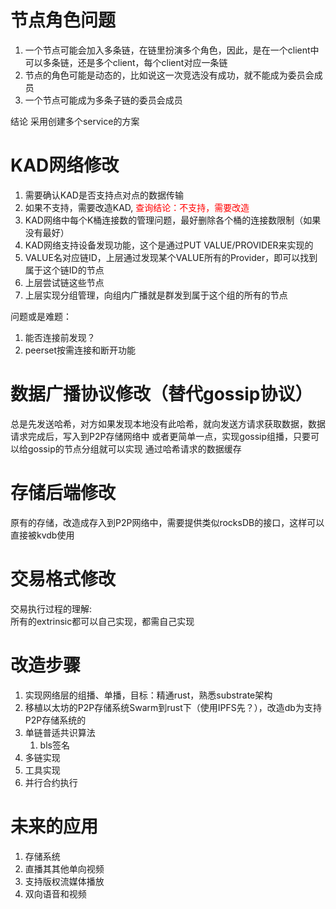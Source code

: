 # 节点角色问题
1. 一个节点可能会加入多条链，在链里扮演多个角色，因此，是在一个client中可以多条链，还是多个client，每个client对应一条链
2. 节点的角色可能是动态的，比如说这一次竞选没有成功，就不能成为委员会成员
3. 一个节点可能成为多条子链的委员会成员  

结论 采用创建多个service的方案

# KAD网络修改
1. 需要确认KAD是否支持点对点的数据传输
2. 如果不支持，需要改造KAD, <font color="red">查询结论：不支持，需要改造</font>
3. KAD网络中每个K桶连接数的管理问题，最好删除各个桶的连接数限制（如果没有最好）
4. KAD网络支持设备发现功能，这个是通过PUT VALUE/PROVIDER来实现的
5. VALUE名对应链ID，上层通过发现某个VALUE所有的Provider，即可以找到属于这个链ID的节点
6. 上层尝试链这些节点
7. 上层实现分组管理，向组内广播就是群发到属于这个组的所有的节点

问题或是难题：
1. 能否连接前发现？
2. peerset按需连接和断开功能

# 数据广播协议修改（替代gossip协议）
总是先发送哈希，对方如果发现本地没有此哈希，就向发送方请求获取数据，数据请求完成后，写入到P2P存储网络中
或者更简单一点，实现gossip组播，只要可以给gossip的节点分组就可以实现
通过哈希请求的数据缓存

# 存储后端修改
原有的存储，改造成存入到P2P网络中，需要提供类似rocksDB的接口，这样可以直接被kvdb使用

# 交易格式修改
交易执行过程的理解:  
所有的extrinsic都可以自己实现，都需自己实现

# 改造步骤
1. 实现网络层的组播、单播，目标：精通rust，熟悉substrate架构
2. 移植以太坊的P2P存储系统Swarm到rust下（使用IPFS先？），改造db为支持P2P存储系统的
3. 单链普适共识算法
   1. bls签名
4. 多链实现
5. 工具实现
6. 并行合约执行

# 未来的应用
1. 存储系统
2. 直播其其他单向视频
3. 支持版权流媒体播放
4. 双向语音和视频